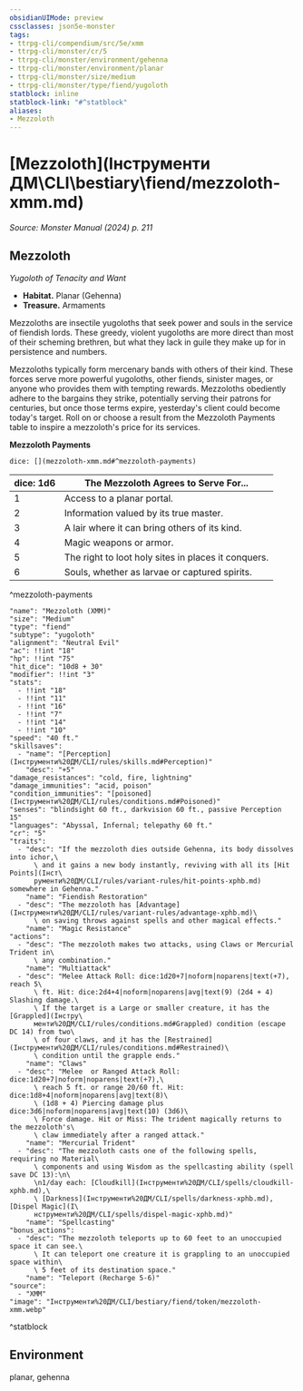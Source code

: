 ```yaml
---
obsidianUIMode: preview
cssclasses: json5e-monster
tags:
- ttrpg-cli/compendium/src/5e/xmm
- ttrpg-cli/monster/cr/5
- ttrpg-cli/monster/environment/gehenna
- ttrpg-cli/monster/environment/planar
- ttrpg-cli/monster/size/medium
- ttrpg-cli/monster/type/fiend/yugoloth
statblock: inline
statblock-link: "#^statblock"
aliases:
- Mezzoloth
---
```

# [Mezzoloth](Інструменти ДМ\CLI\bestiary\fiend/mezzoloth-xmm.md)
*Source: Monster Manual (2024) p. 211*  

## Mezzoloth

*Yugoloth of Tenacity and Want*

- **Habitat.** Planar (Gehenna)  
- **Treasure.** Armaments  

Mezzoloths are insectile yugoloths that seek power and souls in the service of fiendish lords. These greedy, violent yugoloths are more direct than most of their scheming brethren, but what they lack in guile they make up for in persistence and numbers.

Mezzoloths typically form mercenary bands with others of their kind. These forces serve more powerful yugoloths, other fiends, sinister mages, or anyone who provides them with tempting rewards. Mezzoloths obediently adhere to the bargains they strike, potentially serving their patrons for centuries, but once those terms expire, yesterday's client could become today's target. Roll on or choose a result from the Mezzoloth Payments table to inspire a mezzoloth's price for its services.

**Mezzoloth Payments**

`dice: [](mezzoloth-xmm.md#^mezzoloth-payments)`

| dice: 1d6 | The Mezzoloth Agrees to Serve For... |
|-----------|--------------------------------------|
| 1 | Access to a planar portal. |
| 2 | Information valued by its true master. |
| 3 | A lair where it can bring others of its kind. |
| 4 | Magic weapons or armor. |
| 5 | The right to loot holy sites in places it conquers. |
| 6 | Souls, whether as larvae or captured spirits. |
^mezzoloth-payments

```statblock
"name": "Mezzoloth (XMM)"
"size": "Medium"
"type": "fiend"
"subtype": "yugoloth"
"alignment": "Neutral Evil"
"ac": !!int "18"
"hp": !!int "75"
"hit_dice": "10d8 + 30"
"modifier": !!int "3"
"stats":
  - !!int "18"
  - !!int "11"
  - !!int "16"
  - !!int "7"
  - !!int "14"
  - !!int "10"
"speed": "40 ft."
"skillsaves":
  - "name": "[Perception](Інструменти%20ДМ/CLI/rules/skills.md#Perception)"
    "desc": "+5"
"damage_resistances": "cold, fire, lightning"
"damage_immunities": "acid, poison"
"condition_immunities": "[poisoned](Інструменти%20ДМ/CLI/rules/conditions.md#Poisoned)"
"senses": "blindsight 60 ft., darkvision 60 ft., passive Perception 15"
"languages": "Abyssal, Infernal; telepathy 60 ft."
"cr": "5"
"traits":
  - "desc": "If the mezzoloth dies outside Gehenna, its body dissolves into ichor,\
      \ and it gains a new body instantly, reviving with all its [Hit Points](Інст\
      рументи%20ДМ/CLI/rules/variant-rules/hit-points-xphb.md) somewhere in Gehenna."
    "name": "Fiendish Restoration"
  - "desc": "The mezzoloth has [Advantage](Інструменти%20ДМ/CLI/rules/variant-rules/advantage-xphb.md)\
      \ on saving throws against spells and other magical effects."
    "name": "Magic Resistance"
"actions":
  - "desc": "The mezzoloth makes two attacks, using Claws or Mercurial Trident in\
      \ any combination."
    "name": "Multiattack"
  - "desc": "Melee Attack Roll: dice:1d20+7|noform|noparens|text(+7), reach 5\
      \ ft. Hit: dice:2d4+4|noform|noparens|avg|text(9) (2d4 + 4) Slashing damage.\
      \ If the target is a Large or smaller creature, it has the [Grappled](Інстру\
      менти%20ДМ/CLI/rules/conditions.md#Grappled) condition (escape DC 14) from two\
      \ of four claws, and it has the [Restrained](Інструменти%20ДМ/CLI/rules/conditions.md#Restrained)\
      \ condition until the grapple ends."
    "name": "Claws"
  - "desc": "Melee  or Ranged Attack Roll: dice:1d20+7|noform|noparens|text(+7),\
      \ reach 5 ft. or range 20/60 ft. Hit: dice:1d8+4|noform|noparens|avg|text(8)\
      \ (1d8 + 4) Piercing damage plus dice:3d6|noform|noparens|avg|text(10) (3d6)\
      \ Force damage. Hit or Miss: The trident magically returns to the mezzoloth's\
      \ claw immediately after a ranged attack."
    "name": "Mercurial Trident"
  - "desc": "The mezzoloth casts one of the following spells, requiring no Material\
      \ components and using Wisdom as the spellcasting ability (spell save DC 13):\n\
      \n1/day each: [Cloudkill](Інструменти%20ДМ/CLI/spells/cloudkill-xphb.md),\
      \ [Darkness](Інструменти%20ДМ/CLI/spells/darkness-xphb.md), [Dispel Magic](І\
      нструменти%20ДМ/CLI/spells/dispel-magic-xphb.md)"
    "name": "Spellcasting"
"bonus_actions":
  - "desc": "The mezzoloth teleports up to 60 feet to an unoccupied space it can see.\
      \ It can teleport one creature it is grappling to an unoccupied space within\
      \ 5 feet of its destination space."
    "name": "Teleport (Recharge 5-6)"
"source":
  - "XMM"
"image": "Інструменти%20ДМ/CLI/bestiary/fiend/token/mezzoloth-xmm.webp"
```
^statblock

## Environment

planar, gehenna
